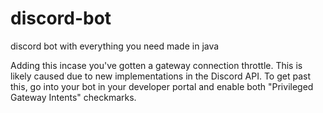 # discord-bot
discord bot with everything you need made in java

Adding this incase you've gotten a gateway connection throttle. This is likely caused due to new implementations in the Discord API. 
To get past this, go into your bot in your developer portal and enable both "Privileged Gateway Intents" checkmarks. 
